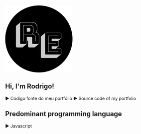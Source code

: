 ![Logo](https://github.com/RodrigoEnable/my-portfolio/blob/main/portfolio-logo.svg)

## Hi, I'm Rodrigo!

► Código fonte do meu portfólio
► Source code of my portfolio

## Predominant programming language

► Javascript
